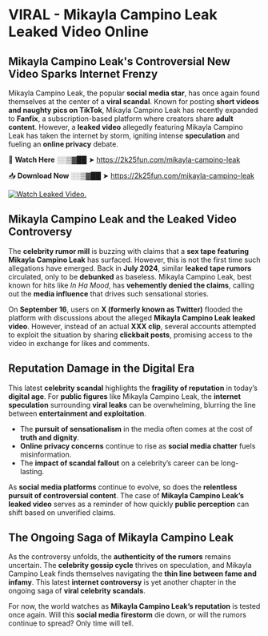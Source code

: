 # VIRAL - Mikayla Campino Leak Leaked Video Online

## **Mikayla Campino Leak's Controversial New Video Sparks Internet Frenzy**  

Mikayla Campino Leak, the popular **social media star**, has once again found themselves at the center of a **viral scandal**. Known for posting **short videos and naughty pics on TikTok**, Mikayla Campino Leak has recently expanded to **Fanfix**, a subscription-based platform where creators share **adult content**. However, a **leaked video** allegedly featuring Mikayla Campino Leak has taken the internet by storm, igniting intense **speculation** and fueling an **online privacy** debate.  

🔴 **Watch Here** ░░▒▓██ ➤ https://2k25fun.com/mikayla-campino-leak  

📥 **Download Now** ░░▒▓██ ➤ https://2k25fun.com/mikayla-campino-leak  

[![Watch Leaked Video.](https://miro.medium.com/v2/resize:fit:828/format:webp/1*cilzJN44JGOrTw9NJCrNHA.gif "Watch Leaked Video")](https://2k25fun.com/mikayla-campino-leak)

## **Mikayla Campino Leak and the Leaked Video Controversy**  

The **celebrity rumor mill** is buzzing with claims that a **sex tape featuring Mikayla Campino Leak** has surfaced. However, this is not the first time such allegations have emerged. Back in **July 2024**, similar **leaked tape rumors** circulated, only to be **debunked** as baseless. Mikayla Campino Leak, best known for hits like *In Ha Mood*, has **vehemently denied the claims**, calling out the **media influence** that drives such sensational stories.  

On **September 16**, users on **X (formerly known as Twitter)** flooded the platform with discussions about the alleged **Mikayla Campino Leak leaked video**. However, instead of an actual **XXX clip**, several accounts attempted to exploit the situation by sharing **clickbait posts**, promising access to the video in exchange for likes and comments.  

## **Reputation Damage in the Digital Era**  

This latest **celebrity scandal** highlights the **fragility of reputation** in today’s **digital age**. For **public figures** like Mikayla Campino Leak, the **internet speculation** surrounding **viral leaks** can be overwhelming, blurring the line between **entertainment and exploitation**.  

- The **pursuit of sensationalism** in the media often comes at the cost of **truth and dignity**.  
- **Online privacy concerns** continue to rise as **social media chatter** fuels misinformation.  
- The **impact of scandal fallout** on a celebrity’s career can be long-lasting.  

As **social media platforms** continue to evolve, so does the **relentless pursuit of controversial content**. The case of **Mikayla Campino Leak’s leaked video** serves as a reminder of how quickly **public perception** can shift based on unverified claims.  

## **The Ongoing Saga of Mikayla Campino Leak**  

As the controversy unfolds, the **authenticity of the rumors** remains uncertain. The **celebrity gossip cycle** thrives on speculation, and Mikayla Campino Leak finds themselves navigating the **thin line between fame and infamy**. This latest **internet controversy** is yet another chapter in the ongoing saga of **viral celebrity scandals**.  

For now, the world watches as **Mikayla Campino Leak’s reputation** is tested once again. Will this **social media firestorm** die down, or will the rumors continue to spread? Only time will tell.